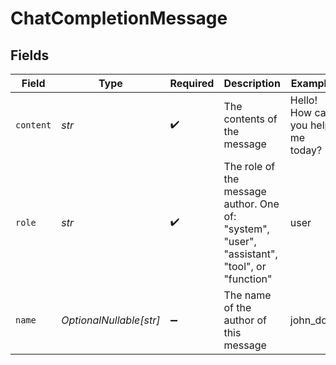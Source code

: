# ChatCompletionMessage


## Fields

| Field                                                                                        | Type                                                                                         | Required                                                                                     | Description                                                                                  | Example                                                                                      |
| -------------------------------------------------------------------------------------------- | -------------------------------------------------------------------------------------------- | -------------------------------------------------------------------------------------------- | -------------------------------------------------------------------------------------------- | -------------------------------------------------------------------------------------------- |
| `content`                                                                                    | *str*                                                                                        | :heavy_check_mark:                                                                           | The contents of the message                                                                  | Hello! How can you help me today?                                                            |
| `role`                                                                                       | *str*                                                                                        | :heavy_check_mark:                                                                           | The role of the message author. One of: "system", "user", "assistant", "tool", or "function" | user                                                                                         |
| `name`                                                                                       | *OptionalNullable[str]*                                                                      | :heavy_minus_sign:                                                                           | The name of the author of this message                                                       | john_doe                                                                                     |